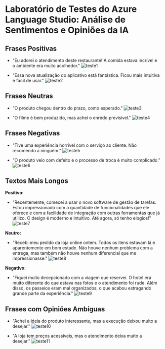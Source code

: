 # Laboratório de Testes do Azure Language Studio: Análise de Sentimentos e Opiniões da IA

## Frases Positivas
- "Eu adorei o atendimento deste restaurante! A comida estava incrível e o ambiente era muito acolhedor."
  ![teste1](https://github.com/user-attachments/assets/6775e3a6-62e7-4371-a2a8-e2718cf7b80a)

- "Essa nova atualização do aplicativo está fantástica. Ficou mais intuitiva e fácil de usar."
  ![teste2](https://github.com/user-attachments/assets/3a66cc8a-906b-4c7b-922c-e75a4c8243b4)

## Frases Neutras
- "O produto chegou dentro do prazo, como esperado."
  ![teste3](https://github.com/user-attachments/assets/7b9008b5-4c5f-4361-b3a8-91a4e0f08d47)

- "O filme é bem produzido, mas achei o enredo previsível."
  ![teste4](https://github.com/user-attachments/assets/579ee4d0-1f5b-4bf8-8bc8-03fb50d46024)

## Frases Negativas
- "Tive uma experiência horrível com o serviço ao cliente. Não recomendo a ninguém."
  ![teste5](https://github.com/user-attachments/assets/35f040aa-c86f-447d-89cc-beca0ffa5eba)

- "O produto veio com defeito e o processo de troca é muito complicado."
  ![teste6](https://github.com/user-attachments/assets/75056799-b6d5-4f2e-8fb9-b877844225b5)

## Textos Mais Longos
**Positivo:**
- "Recentemente, comecei a usar o novo software de gestão de tarefas. Estou impressionado com a quantidade de funcionalidades que ele oferece e com a facilidade de integração com outras ferramentas que já utilizo. O design é moderno e intuitivo. Até agora, só tenho elogios!"
  ![teste7](https://github.com/user-attachments/assets/ea0cf068-5f5e-4894-b560-9549a69a6149)

**Neutro:**
- "Recebi meu pedido da loja online ontem. Todos os itens estavam lá e aparentemente em bom estado. Não houve nenhum problema com a entrega, mas também não houve nenhum diferencial que me impressionasse."
  ![teste8](https://github.com/user-attachments/assets/278ba1f0-af8c-4471-a7e0-1ebb6db02290)

**Negativo:**
- "Fiquei muito decepcionado com a viagem que reservei. O hotel era muito diferente do que estava nas fotos e o atendimento foi rude. Além disso, os passeios eram mal organizados, o que acabou estragando grande parte da experiência."
  ![teste9](https://github.com/user-attachments/assets/f345c8f0-5072-4e18-af19-1dd0cf399333)

## Frases com Opiniões Ambíguas
- "Achei a ideia do produto interessante, mas a execução deixou muito a desejar."
  ![teste10](https://github.com/user-attachments/assets/2a4dde2b-22a2-493e-a53b-fbda6f79a5ae)
  
- "A loja tem preços acessíveis, mas o atendimento deixa muito a desejar."
  ![teste11](https://github.com/user-attachments/assets/cc120eca-e695-49c6-8af6-776d698c6f7d)
